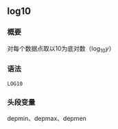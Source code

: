 ## log10 

### 概要

对每个数据点取以10为底对数（$\log_{10} y$）

### 语法

``` {.bash}
LOG10
```

### 头段变量

depmin、depmax、depmen
